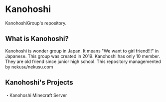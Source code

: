 # Kanohoshi
KanohoshiGroup's repository.

## What is Kanohoshi?
Kanohoshi is wonder group in Japan. It means "We want to girl friend!!!" in Japanese.
This group was created in 2019. Kanohoshi has only 10 member. They are old friend since junior high school.
This repository managemented by nekusu/nekusu.com

## Kanohoshi's Projects
・Kanohoshi Minecraft Server
